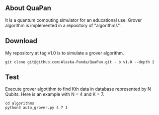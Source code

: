 ## About QuaPan
It is a quantum computing simulator for an educational use.
Grover algorithm is implemented in a repository of "algorithms".

## Download 
My repository at tag v1.0 is to simulate a grover algorithm.
```
git clone git@github.com:Alaska-Panda/QuaPan.git - b v1.0 --depth 1
```

## Test
Execute grover algotithm to find Kth data in database represented by N Qubits. 
Here is an example with N = 4 and K = 7.
```
cd algorithms
python3 auto_grover.py 4 7 1 
```


